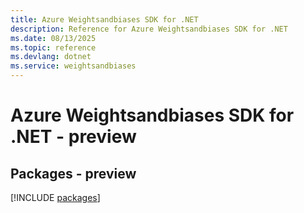 ```yaml
---
title: Azure Weightsandbiases SDK for .NET
description: Reference for Azure Weightsandbiases SDK for .NET
ms.date: 08/13/2025
ms.topic: reference
ms.devlang: dotnet
ms.service: weightsandbiases
---
```

# Azure Weightsandbiases SDK for .NET - preview
## Packages - preview
[!INCLUDE [packages](weightsandbiases-index.md)]